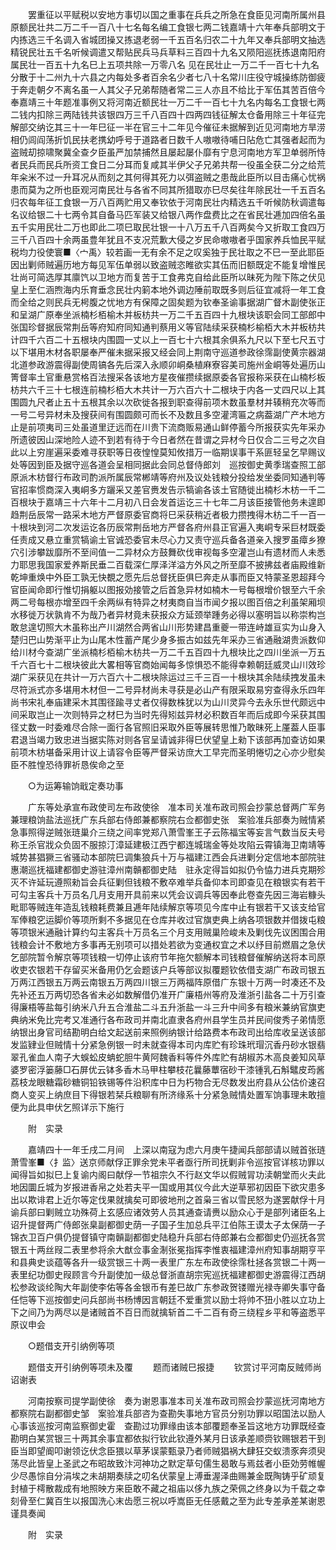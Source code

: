 <!-- { "loadSidebar": true } -->
　　罢重征以平赋税以安地方事切以国之重事在兵兵之所急在食臣见河南所属州县原额民壮共二万二千一百八十七名每名编工食银七两二钱嘉靖十六年奉兵部明文于内拣选三千名调入省城团操又拣退老弱一千五百名归农二十九年又奉兵部明文抽选精锐民壮五千名听候调遣又帮贴民兵马兵草料三百四十九名又陨阳巡抚拣退南阳府属民壮一百五十九名巳上五项共除一万零八名 见在民壮止一万二千一百七十九名分散于十二州九十六县之内每处多者百余名少者七八十名常川庄役守城操练防御疲于奔走朝夕不离名虽一人其父子兄弟帮随者常二三人亦且不给比于军伍其苦百倍今奉嘉靖三十年题准事例又将河南近额民壮一万二千一百七十九名内每名工食银七两二钱内扣除三两陆钱共该银四万三千八百四十四两四钱征解太仓备用除三十年征完解部交纳讫其三十一年巳征一半在官三十二年见今催征未据解到近见河南地方旱涝相仍闾阎荡折饥民扶老携幼呼号于道路者日数千人嗷嗷待哺日阽危亡其强者起而为盗贼刧掠啸聚冀全查夕臣虽严加禁捕然且屡起屡仆靡有宁息河南地方军卫单弱所恃者民兵而民兵所资工食日二分耳而复咸其半伊父子兄弟共帮一役虽全获二分之给荒年籴米不过一升耳况从而刻之其何得其死力以弭盗贼之患哉此臣所以目击痛心忧祸患而莫为之所也臣观河南民壮与各省不同其所猎取亦巳尽矣往年除民壮一千五百名归农每年征工食银一万八百两贮用又奉钦依于河南民壮内精选五千听候防秋调遣每名议给银二十七两令其自备马匹军装又给银八两作盘费比之在省民壮逓加四倍名虽五千实用民壮二万也即此二项巳取民壮银一十八万五千八百两矣今又折取工食四万三千八百四十余两虽豊年犹且不支况荒歉大侵之岁民命嗷嗷者乎国家养兵恤民平赋税均力役使寰■〈宀禹〉较若画一无有余不足之叹奚独于民壮取之不巳一至此耶臣因出剿师贼遍历地方每见军伍单弱以致盗贼恣睢欲实其伍而旧额既定不能复增惟民壮尚可简选厚其廪饩以卫地方而复苦于工食弗克自给此臣所以昧死为陛下陈之伏见皇上至仁涵煦海内乐育垂念民壮内箣本地外调边陲前取既多则后征宜减将一年工食而全给之则民兵无枵腹之忧地方有保障之固矣题为钦奉圣谕事据湖广督木副使张正和呈湖广原奉坐派楠杉栢榆木并板枋共一万二千五百四十九根块该职会同工部郎中张国珍督据辰常荆岳等府知府同知通判蔡用义等官陆续采获楠杉榆栢大木并板枋共计四千六百二十五根块内围圆一丈以上一百七十六根其余俱系九尺以下至七尺五寸以下堪用木材各职屡奉严催未据采报又经会同上荆南守巡道参政徐霈副使黄宗器湖北道参政游震得副使周镐各先后深入永顺卯峒桑植麻寮容美司施州金峒等处遍历山箐督率土官重悬赏格百法搜采各该地方星夜催攒续据原委各官报称采获在山楠杉板枋共六千三十七根连前楠杉栢大木共计一万六百六十二根块于内各一丈四尺以上其围圆九尺者止五十五根其余以次砍徙各报到职查得前项木数虽羣材并辏稍充次等而一号二号异材未及搜获间有围圆颇可而长不及数且多空灌湾匾之病葢湖广产木地方止是前项夷司三处虽道里迂远而在川贵下流商贩易通山鲜停蓄今所报获实先年采办所遗彼因山深地险人迹不到若有待于今日者然在昔谓之异材今日仅合二三号之次自此以上穷崖遍采委难寻获职等日夜惶惶莫知攸措万一临期误事干系匪轻呈乞早赐议处等因到臣及据守巡各道会呈相同据此会同总督侍郎刘　巡按御史黄季瑞查照工部原派木枋督行布政司酌派所属辰常郴靖等府州及议处钱粮分投给发坐委同知通判等官招率惯商深入夷峒多方躧采又差官赉发告示犒谕各该土官随徙出楠杉木枋一千二百根块于嘉靖三十六年十二月初八日会发首运讫三十七年二月该臣接管他务未遑即趋荆岳辰常一路采木地方严督原委官商将巳采获稍近者极力攒拽得木枋二千一百一十根块到河二次发运讫各历辰常荆岳地方严督各府州县正官遍入夷峒专采巨材既委任责成又悬立重赏犒谕土官诚恐委官未尽心力又责守巡兵备各道亲入搜罗虽瘴乡獠穴引涉攀跋靡所不至间值一二异材众方鼓舞砍伐审视每多空灌岂山有遗材而人未悉力耶思我国家爱养斯民垂二百载深仁厚泽洋溢方外风之所至靡不披拂兹者庙殿维新乾坤重焕中外臣工孰无快覩之愿先后总督抚臣俱巳奔走从事而臣又特蒙圣恩超拜今官臣闻命即行惟切捐躯以图报効接管之后首急异材如楠木一号每根增价银至六千余两二号每根亦增至四千余两纵有特异之材夷商自当巿闻夕报以图百倍之利虽架厢坝水移徙万状孰肯不为哉乃者异材竟未获报众方延颈举踵务必得以塞明旨以称崇构岂敢怠遑切照大木虽称出产川湖然合两省山川形势建昌重夔一带连峙雄亘实为山身入楚归巴山势渐平止为山尾木性蓄产尾少身多振古如兹先年采办三省通融湖贵派数仰给川材今查湖广坐派楠杉栢榆木枋共一万二千五百四十九根块比之四川坐派一万五千六百七十二根块彼此大畧相等官商始闻每多惊惧恐不能得幸赖朝廷威灵山川效珍湖广采获见在共计一万六百六十二根块除运过三千三百一十根块其余陆续拽发虽未尽符派式亦多堪用木材但一二号异材尚未寻获是必山产有限采取易穷查得永乐四年尚书宋礼奉庙建采木其围径踰寻丈者仅得数株犹以为山川灵异今去永乐世代颇远中间采取岂止一次则特异之材巳为当时先得矧兹异材必积数百年而后成即今采获其围径丈数一时委难尽合除一面行各官照旧采取外臣等展转思惟乃敢昧死上厪葢人臣事君退当竭力致忠进当据实陈对则各官呈请诚非得巳伏望皇上勑下该部再加查访如果前项木枋堪备采用计议上请容令臣等严督采访庶大工早完而圣明惓切之心亦少慰矣臣不胜惶恐待罪祈恳俟命之至 

　　○为运筹输饷戢定奏功事 

　　广东等处承宣布政使司左布政使徐　准本司关准布政司照会抄蒙总督两广军务兼理粮饷盐法巡抚广东兵部右侍郎兼都察院右佥都御史张　案验准兵部奏为贼情紧急事照得逆贼张琏巢介三绕之间率党郑八萧雪峯王子云陈福宝等妄言气数当反夫号称王杀官戕众负固不服掠汀漳延建极江西宁都连城瑞金等处攻陷云霄镇海卫南靖等城势甚猖獗三省骚动本部院巳调集狼兵十万与福建江西会兵进剿分定信地本部院驻惠潮巡抚福建都御史游驻漳州南贑都御史陆　驻永定得旨如拟仍令恊力进兵克期殄灭不许延玩遵照勑旨会兵征剿但钱粮不敷卒难举兵备仰本司即查见在粮银实有若干可勾主客兵十万员名几月支用开具前来以凭会议调兵等因奉此卷查先因三海岩糠头毗耶等贼连年造乱钱粮耗费兼且逓年陆续解京等项见今库中止有银若干又该支给官军俸粮穵运脚价等项所剩不多据见在仓库并收过官旗吏典上纳各项银数并借拨屯粮等项银米通融计算约勾主客兵十万员名三个月支用贼巢险峻未及剿伐先议困围合用钱粮会计不敷地方多事再无别项可以措处若欲为变通权宜之术以纾目前燃眉之急伏乞部院暂令解京等项钱粮一切停止该府节年拖欠额解本司钱粮督催解纳送将本司原收吏农银若干存留买米备用仍乞会题该户兵等部议拟覆题钦依借支湖广布政司银五万两江西银五万两云南银五万两四川银三万两福阵原借广东银十万两一时凑还不及先补还五万两切恐各省未必如数解借仍准开广廉梧州等府及淮浙引盐各二十万引查得廉梧等盐每引纳米八升五合淮盐二斗五升浙盐一斗三升中间多有粮米兼纳官旗吏典纳米免比完考又准通行各布政司并南北直隶各府州县学生员并民间俊秀子弟情愿纳银出身官司结勘明白给文起送前来照例纳银计给路费本布政司出给库收呈送该部发监肄业但贼情十分紧急例银一时未就查得本司内库贮有珍珠玳瑁沉香丹砂水银翡翠孔雀血人南子大蜈蚣皮蚺蛇胆牛黄阿魏香料等件外库贮有胡椒苏木高良姜知风草婆罗密浮篓藤□石屏优云钵多香木马甲柱攀枝花曩藤蕈宿砂干漆锺乳石斛鼊皮荺酱荔枝龙眼糖霜砂糖铜铅铁锡等件沿积库中日为朽物合无尽数发出府县从公估价速召商人变买上纳庶目下得银若栞兵粮聊有所济缘系十分紧急贼情处置军饷事理未敢擅便为此具申伏乞照详示下施行 

　　附　实录 

　　嘉靖四十一年壬戌二月间　上深以南寇为虑六月庚午捷闻兵部部请以贼首张琏萧雪峯■〈扌监〉送京师献俘正罪余党未平者亟行所司抚剿非令巡按官详核功罪以闻得旨如拟巳上复谕内阁曰献俘一节祖宗久不行赵文华以假贼冐功渎朝堂而火夫此地因圜丘城为岁报进香帛之处若夫平一国或用其仪今此大逆草邪初因臣下欲灾患多出以欺诽君上近尔等定伐果就擒矣可即彼地刑之首枭三省以雪民怒为遂罢献俘十月谕兵部曰剿贼立功殊荷上玄感应诸效劳人员其通查请赉以励众心于是部列诸臣名上诏升提督两广侍郎张臬副都御史荫一子国子生加总兵平江伯陈王谟太子太保荫一子锦衣卫百户俱仍提督镇守南贑副都御史陆稳升兵部右侍郎兼右佥都御史仍巡抚各赏银五十两丝叚二表里参将余大猷佥事金淛张冕指挥李惟衷福建漳州府知事胡期亨平和县典史谈蕴等各升一级赏银三十两一表里广东左布政使徐霈杜拯各赏银二十两一表里纪功御史叚顾言今升副使加一级总督浙直胡宗宪巡抚福建都御史游震得江西胡松参政谈纶陶大年副使李佑等各金银币有差巳故广东参政贺镂赠光禄寺卿失事守备任恺等下巡按御史问兵部尚书杨博因言朝廷不爱重赏以励士将帅不狃小胜以立功上下之间乃为两尽以是诸贼首不百日而就擒斩首二千二百有奇三绕程乡平和等盗悉平原议申会 

　　○题借支开引纳例等项 

　　题借支开引纳例等项未及覆 
　　题而诸贼巳报捷 
　　钦赏讨平河南反贼师尚诏谢表 

　　河南按察司提学副使徐　奏为谢恩事准本司关准布政司照会抄蒙巡抚河南地方都察院右副都御史邹　案验准兵部咨为查勘失事地方官员分别功罪以昭国法以励人心事该巡按河南监察御史霍　查勘过功罪缘由该本部覆题奉圣旨这地方功罪既经查勘明白某赏银三十两其余事宜都依拟行钦此钦遵外某月日该承差顺赍钦赐银若干到臣当即望阍叩谢领讫伏念臣猥以草茅误蒙甄录乃者师贼猖祸大肆狂交蚁溃豕奔须臾荡尽此皆皇上圣武之布昭故致汴河神功之默定草句儒生曷敢与焉兹者小臣効劳帷幄少尽愚悰自分涓埃之未胡期奏牍之叨名伏蒙皇上溥垂渥泽曲赐兼金既陶铸乎矿顽复封植于樗散裁成有地照映方来臣敢不藏之祖庙以侈九族之荣佩之终身以为千载之幸刻骨至仁冀百生以报国洗心末齿愿三祝以呼嵩臣无任感戴之至为此专差承差某谢恩谨具奏闻 

　　附　实录 

